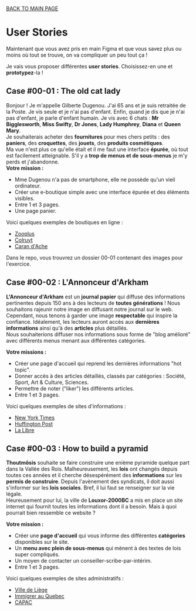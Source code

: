 [BACK TO MAIN PAGE](./README.md)

# User Stories

Maintenant que vous avez pris en main Figma et que vous savez plus ou moins où tout se trouve, on va compliquer un peu tout ça !

Je vais vous proposer différentes **user stories**. Choisissez-en une et **prototypez**-la !

## Case #00-01 : The old cat lady

Bonjour ! Je m'appelle Gilberte Dugenou. J'ai 65 ans et je suis retraitée de la Poste. Je vis seule et je n'ai pas d'enfant. Enfin, quand je dis que je n'ai pas d'enfant, je parle d'enfant humain. Je vis avec 6 chats : **Mr Bigglesworth**, **Miss Swifty**, **Dr Jones**, **Lady Humphrey**, **Diana** et **Queen Mary**.  
Je souhaiterais acheter des **fournitures** pour mes chers petits : des **paniers**, des **croquettes**, des **jouets**, des **produits cosmétiques**.  
Ma vue n'est plus ce qu'elle était et il me faut une interface **épurée**, où tout est facilement atteignable. S'il y a **trop de menus et de sous-menus** je m'y perds et j'abandonne.  
**Votre mission :**

- Mme Dugenou n'a pas de smartphone, elle ne possède qu'un vieil ordinateur.
- Créer une e-boutique simple avec une interface épurée et des éléments visibles.
- Entre 1 et 3 pages.
- Une page panier.

Voici quelques exemples de boutiques en ligne :

- [Zooplus](https://www.zooplus.be/?tduid=8ee745804fcad5809e0cf777a2dea6fe)
- [Colruyt](https://www.colruyt.be/fr?gclid=Cj0KCQiA2vjuBRCqARIsAJL5a-JLSIf98i9teBfcCjoLzCbLAbOk8YHYZYYomk1gk49MhKtr_X0W_WQaAglOEALw_wcB)
- [Caran d'Ache](https://www.carandache.com/be/fr/?gclid=Cj0KCQiA2vjuBRCqARIsAJL5a-JdaFeEcpntY37oruHsRdLtBeCAG4HjGIPOH0vaGnv7v16fFm16O04aAu7mEALw_wcB)

Dans le repo, vous trouvrez un dossier 00-01 contenant des images pour l'exercice.

## Case #00-02 : L'Annonceur d'Arkham

**L'Annonceur d'Arkham** est un **journal papier** qui diffuse des informations pertinentes depuis 150 ans à des lecteurs de **toutes générations** ! Nous souhaitons rajeunir notre image en diffusant notre journal sur le web. Cependant, nous tenons à garder une image **respectable** qui inspire la confiance. Idéalement, les lecteurs auront accès aux **dernières informations** ainsi qu'à des **articles** plus détaillés.  
Nous souhaiterions diffuser nos informations sous forme de "blog amélioré" avec différents menus menant aux différentes catégories.

**Votre missions :**

- Créer une page d'accueil qui reprend les dernières informations "hot topic".
- Donner accès à des articles détaillés, classés par catégories : Société, Sport, Art & Culture, Sciences.
- Permettre de noter ("liker") les différents articles.
- Entre 1 et 3 pages.

Voici quelques exemples de sites d'informations :

- [New York Times](https://www.nytimes.com/)
- [Huffington Post](https://www.huffingtonpost.fr/)
- [La Libre](https://www.lalibre.be/)

## Case #00-03 : How to build a pyramid

**Thoutmôsis** souhaite se faire construire une enième pyramide quelque part dans la Vallée des Rois. Malheureusement, les **lois** ont changés depuis toutes ces années et il cherche désespérément des **informations** sur les **permis de construire**. Depuis l'avènement des syndicats, il doit aussi s'informer sur les **lois sociales**. Bref, il lui faut se renseigner sur la vie légale.  
Heureusement pour lui, la ville de **Louxor-2000BC** a mis en place un site internet qui fournit toutes les informations dont il a besoin. Mais à quoi pourrait bien ressemble ce website ?

**Votre mission :**

- Créer une **page d'accueil** qui vous informe des différentes **catégories** disponibles sur le site.
- Un **menu avec plein de sous-menus** qui mènent à des textes de lois super compliqués.
- Un moyen de contacter un conseiller-scribe-par-intérim.
- Entre 1 et 3 pages.

Voici quelques exemples de sites administratifs :

- [Ville de Liège](https://www.liege.be/fr)
- [Immigrer au Quebec](https://www.immigrer.com/)
- [CAPAC](https://www.hvw-capac.fgov.be/fr)
